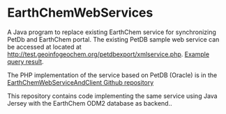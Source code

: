 # EarthChemWebServices
A Java program to replace existing EarthChem service for synchronizing PetDb and EarthChem portal. The existing PetDB sample web service can be accessed at  located at  http://test.geoinfogeochem.org/petdbexport/xmlservice.php.    [Example query result](http://test.geoinfogeochem.org/petdbexport/xmlservice.php?sample_num=9).  

The PHP  implementation of the service based on PetDB (Oracle)  is in the [EarthChemWebServiceAndClient Github repository](https://github.com/iedadata/EarthChemWebServiceAndClient/tree/master/WebServices/petdbexport)


This repository contains code implementing the same service using Java Jersey with the EarthChem ODM2 database as backend..  

